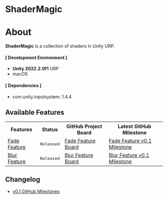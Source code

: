 # ShaderMagic

# About
**ShaderMagic** is a collection of shaders in Unity URP.

#### [ Development Environment ]
- **Unity 2022.2.0f1** URP
- macOS

#### [ Dependencies ]
- com.unity.inputsystem: 1.4.4

## Available Features
<table>
<tr>
<th>Features</th>
<th>Status</th>
<th>GitHub Project Board</th>
<th>Latest GitHub Milestone</th>
</tr>

<tr>
<td><a href="https://github.com/hyunwookimbob/">Fade Feature</a></td>
<td><kbd>Released</kbd></td>
<td><a href="https://github.com/users/hyunwookimbob/">Fade Feature Board</a></td>
<td><a href="https://github.com/hyunwookimbob/">Fade Feature v0.1 Milestone</a></td>
</tr>

<tr>
<td><a href="https://github.com/hyunwookimbob/">Blur Feature</a></td>
<td><kbd>Released</kbd></td>
<td><a href="https://github.com/users/hyunwookimbob/">Blur Feature Board</a></td>
<td><a href="https://github.com/hyunwookimbob/">Blur Feature v0.1 Milestone</a></td>
</tr>

</table>

## Changelog
- [v0.1 GitHub Milestones](https://github.com/hyunwookimbob/)

<br />

